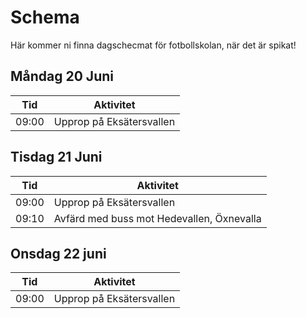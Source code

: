 # Schema

Här kommer ni finna dagschecmat för fotbollskolan, när det är spikat!


## Måndag 20 Juni
|Tid|Aktivitet|
|------|----|
|09:00 |Upprop på Eksätersvallen |

## Tisdag 21 Juni
|Tid|Aktivitet|
|------|----|
|09:00 |Upprop på Eksätersvallen |
|09:10 |Avfärd med buss mot Hedevallen, Öxnevalla|

## Onsdag 22 juni
|Tid|Aktivitet|
|------|----|
|09:00 |Upprop på Eksätersvallen |
